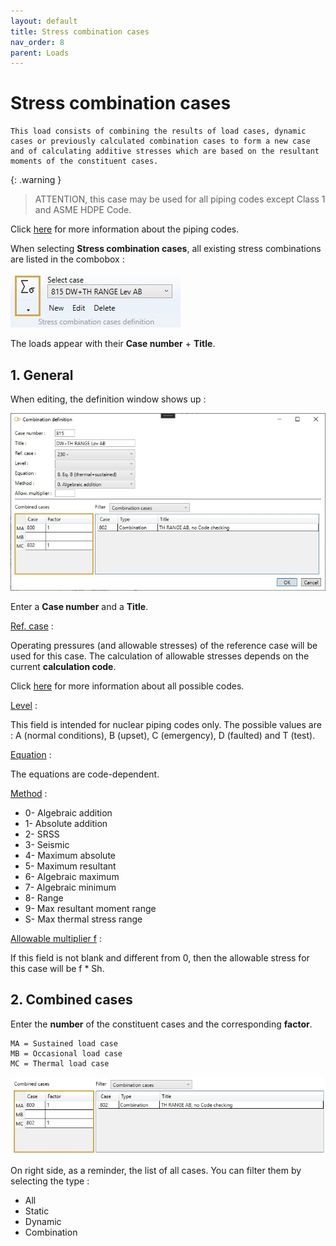 ```yaml
---
layout: default
title: Stress combination cases
nav_order: 8
parent: Loads
---
```


# Stress combination cases

    This load consists of combining the results of load cases, dynamic cases or previously calculated combination cases to form a new case and of calculating additive stresses which are based on the resultant moments of the constituent cases.

{: .warning }
> ATTENTION, this case may be used for all piping codes except Class 1 and ASME HDPE Code.

Click [here](https://documentation.metapiping.com/Analysis/Codes.html) for more information about the piping codes.

When selecting **Stress combination cases**, all existing stress combinations are listed in the combobox :

![Image](../Images/Load27.jpg)

The loads appear with their **Case number** + **Title**.

## 1. General

When editing, the definition window shows up :

![Image](../Images/Load28.jpg)

Enter a **Case number** and a **Title**.

<ins>Ref. case</ins> :

Operating pressures (and allowable stresses) of the reference case will be used for this case. The calculation of allowable stresses depends on the current **calculation code**.

Click [here](https://documentation.metapiping.com/Analysis/Codes.html) for more information about all possible codes.

<ins>Level</ins> :

This field is intended for nuclear piping codes only. The possible values are : A (normal conditions), B (upset), C (emergency), D (faulted) and T (test). 

<ins>Equation</ins> :

The equations are code-dependent.

<ins>Method</ins> :

- 0- Algebraic addition
- 1- Absolute addition
- 2- SRSS
- 3- Seismic
- 4- Maximum absolute
- 5- Maximum resultant
- 6- Algebraic maximum
- 7- Algebraic minimum
- 8- Range
- 9- Max resultant moment range
- S- Max thermal stress range

<ins>Allowable multiplier f</ins> :

If this field is not blank and different from 0, then the allowable stress for this case will be f * Sh.

## 2. Combined cases

Enter the **number** of the constituent cases and the corresponding **factor**.

    MA = Sustained load case
    MB = Occasional load case
    MC = Thermal load case

![Image](../Images/Load29.jpg)

On right side, as a reminder, the list of all cases. You can filter them by selecting the type :

- All
- Static
- Dynamic
- Combination